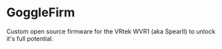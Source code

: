 # GoggleFirm
Custom open source firmware for the VRtek WVR1 (aka SpearII) to unlock it's full potential.
